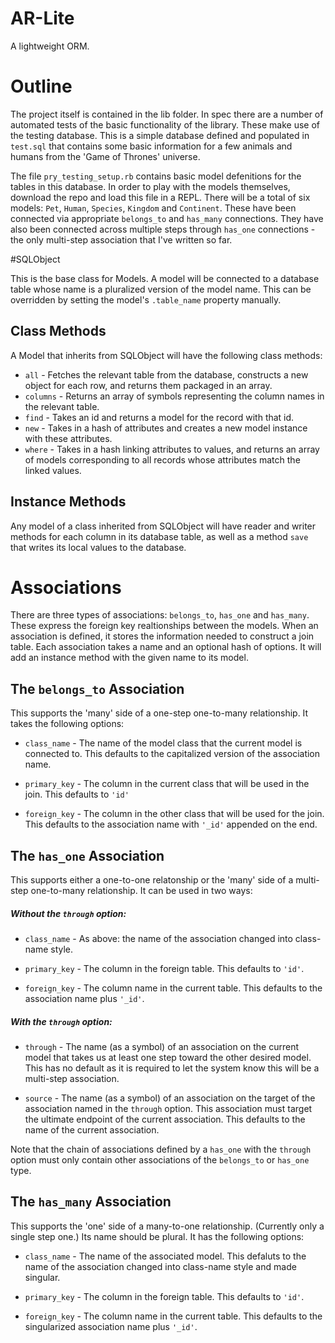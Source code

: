 # AR-Lite

A lightweight ORM.

# Outline

The project itself is contained in the lib folder. In spec there are a number of automated tests of the basic functionality of the library. These make use of the testing database. This is a simple database defined and populated in `test.sql` that contains some basic information for a few animals and humans from the 'Game of Thrones' universe.

The file `pry_testing_setup.rb` contains basic model defenitions for the tables in this database. In order to play with the models themselves, download the repo and load this file in a REPL. There will be a total of six models: `Pet`, `Human`, `Species`, `Kingdom` and `Continent`.  These have been connected via appropriate `belongs_to` and `has_many` connections. They have also been connected across multiple steps through `has_one` connections - the only multi-step association that I've written so far.

#SQLObject

This is the base class for Models. A model will be connected to a database table whose name is a pluralized version of the model name. This can be overridden by setting the model's `.table_name` property manually.

## Class Methods

A Model that inherits from SQLObject will have the following class methods:

* `all` - Fetches the relevant table from the database, constructs a new object for each row, and returns them packaged in an array.
* `columns` - Returns an array of symbols representing the column names in the relevant table.
* `find` - Takes an id and returns a model for the record with that id.
* `new` - Takes in a hash of attributes and creates a new model instance with these attributes.
* `where` - Takes in a hash linking attributes to values, and returns an array of models corresponding to all records whose attributes match the linked values. 

## Instance Methods

Any model of a class inherited from SQLObject will have reader and writer methods for each column in its database table, as well as a method `save` that writes its local values to the database.

# Associations

There are three types of associations: `belongs_to`, `has_one` and `has_many`. These express the foreign key realtionships between the models. When an association is defined, it stores the information needed to construct a join table. Each association takes a name and an optional hash of options. It will add an instance method with the given name to its model.

## The `belongs_to` Association

This supports the 'many' side of a one-step one-to-many relationship. It takes the following options:

* `class_name` - The name of the model class that the current model is connected to. This defaults to the capitalized version of the association name.

* `primary_key` - The column in the current class that will be used in the join. This defaults to `'id'`

* `foreign_key` - The column in the other class that will be used for the join. This defaults to the association name with `'_id'` appended on the end.

## The `has_one` Association

This supports either a one-to-one relatonship or the 'many' side of a multi-step one-to-many relationship. It can be used in two ways:

##### Without the `through` option:

* `class_name` - As above: the name of the association changed into class-name style.

* `primary_key` - The column in the foreign table. This defaults to `'id'`.

* `foreign_key` - The column name in the current table. This defaults to the association name plus `'_id'`.

##### With the `through` option:

* `through` - The name (as a symbol) of an association on the current model that takes us at least one step toward the other desired model. This has no default as it is required to let the system know this will be a multi-step association.

* `source` - The name (as a symbol) of an association on the target of the association named in the `through` option. This association must target the ultimate endpoint of the current association. This defaults to the name of the current association.

Note that the chain of associations defined by a `has_one` with the `through` option must only contain other associations of the `belongs_to` or `has_one` type.

## The `has_many` Association

This supports the 'one' side of a many-to-one relationship. (Currently only a single step one.) Its name should be plural. It has the following options:

* `class_name` - The name of the associated model. This defaluts to the name of the association changed into class-name style and made singular.

* `primary_key` - The column in the foreign table. This defaults to `'id'`.

* `foreign_key` - The column name in the current table. This defaults to the singularized association name plus `'_id'`.
